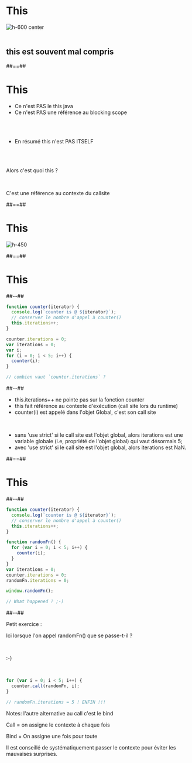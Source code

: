 <!-- .slide: -->

# This

![h-600 center](./assets/images/This_00.gif)
<br/><br/>

## **this** est souvent mal compris

##==##

<!-- .slide:-->

# This

<ul class="fragment" data-fragment-index="1">
    <li>Ce n'est <span class="bold">PAS</span> le this <span class="bold italic">java</span></span></li>
    <li>Ce n'est <span class="bold">PAS</span> une référence au blocking scope</li>
</ul>

<br/><br/>

<ul class="fragment" data-fragment-index="2" data-color="red">
    <li>En résumé <span class="bold">this</span> n'est <span>PAS ITSELF</span></li>
</ul>

<br/><br/>

Alors c'est quoi this ? <!-- .element: class="fragment bold text-center" data-fragment-index="3"-->

<br/>

<p class="fragment text-center" data-fragment-index="4">C'est une référence au contexte du <span class="bold">callsite</span></p>

##==##

<!-- .slide: class="full-center"-->

# This

![h-450](./assets/images/This_01.gif)

##==##

<!-- .slide: class="two-column-layout" -->

# This

##--##

<!-- .slide: class="with-code" -->

```javascript
function counter(iterator) {
  console.log(`counter is @ ${iterator}`);
  // conserver le nombre d'appel à counter()
  this.iterations++;
}

counter.iterations = 0;
var iterations = 0;
var i;
for (i = 0; i < 5; i++) {
  counter(i);
}

// combien vaut `counter.iterations` ?
```

##--##

<ul class="fragment" data-fragment-index="1">
    <li>this.iterations++ ne pointe pas sur la fonction counter</li>
    <li>this fait référence au <span class="bold">contexte d'exécution (call site</span> lors du <span class="bold">runtime)</span></li>
    <li class="red"><span class="italic">counter(i) est <span class="bold">appelé dans l'objet Global</span>, c'est son <span class="bold">call site</span></span></li>
</ul>

<br/>

<ul class="fragment" data-fragment-index="2">
    <li><span>sans 'use strict'</span> si le call site est l'objet global, alors iterations est une variable globale (i.e, propriété de l'objet global) qui vaut désormais 5;</li>
    <li><span>avec 'use strict'</span> si le call site est l'objet global, alors iterations est NaN.</li>
</ul>

##==##

<!-- .slide: class="two-column-layout" -->

# This

##--##

<!-- .slide: class="with-code" -->

```javascript
function counter(iterator) {
  console.log(`counter is @ ${iterator}`);
  // conserver le nombre d'appel à counter()
  this.iterations++;
}

function randomFn() {
  for (var i = 0; i < 5; i++) {
    counter(i);
  }
}
var iterations = 0;
counter.iterations = 0;
randomFn.iterations = 0;

window.randomFn();

// What happened ? ;-)
```

##--##

<!-- .slide: class="with-code" -->
<div class="fragment" data-fragment-index="1">
Petit exercice :

<span class="bold">Ici lorsque l'on appel randomFn() que se passe-t-il ?</span>

<br/>

<p class="bold text-center">:-)</p>
</div>

<br/>

```javascript
for (var i = 0; i < 5; i++) {
  counter.call(randomFn, i);
}

// randomFn.iterations = 5 ! ENFIN !!!
```
<!-- .element: class="fragment" -->

Notes:
l'autre alternative au call c'est le bind

Call = on assigne le contexte à chaque fois

Bind = On assigne une fois pour toute

Il est conseillé de systématiquement passer le contexte pour éviter les mauvaises surprises.
